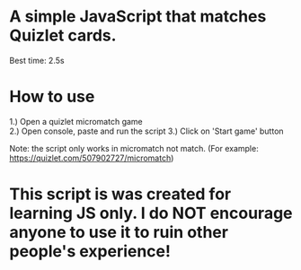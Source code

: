 # A simple JavaScript that matches Quizlet cards.

Best time: 2.5s

# How to use
1.) Open a quizlet micromatch game <br>
2.) Open console, paste and run the script
3.) Click on 'Start game' button

Note: the script only works in micromatch not match. (For example: https://quizlet.com/507902727/micromatch)

# This script is was created for learning JS only. I do NOT encourage anyone to use it to ruin other people's experience!
